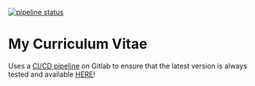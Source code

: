 [![pipeline status](https://gitlab.com/Addono/CV/badges/master/pipeline.svg)](https://gitlab.com/Addono/CV/commits/master)

# My Curriculum Vitae
Uses a [CI/CD pipeline](https://gitlab.com/Addono/CV/pipelines) on Gitlab to ensure that the latest version is always tested and available [HERE](https://addono.gitlab.io/CV/cv.pdf)!
